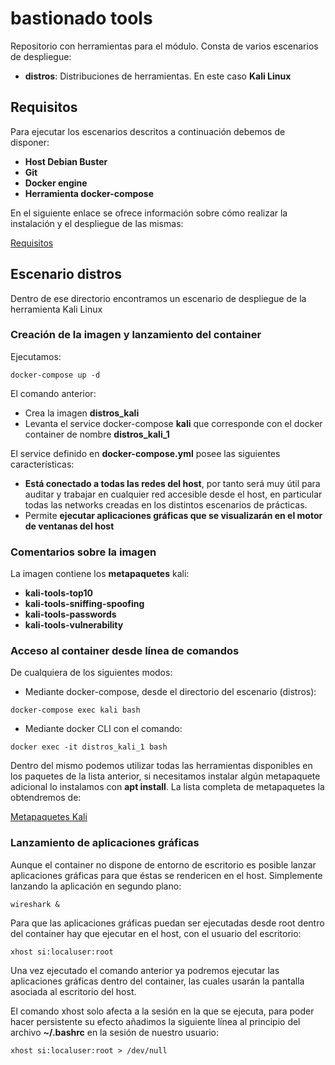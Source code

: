 # bastionado tools

Repositorio con herramientas para el módulo. Consta de varios escenarios de despliegue:

* **distros**: Distribuciones de herramientas. En este caso **Kali Linux**

## Requisitos

Para ejecutar los escenarios descritos a continuación debemos de disponer:

* **Host Debian Buster**
* **Git**
* **Docker engine**
* **Herramienta docker-compose**

En el siguiente enlace se ofrece información sobre cómo realizar la instalación y el despliegue de las mismas:

[Requisitos](https://github.com/javierfp-isc/sxe_requisitos/blob/master/REQUISITOS.md)

## Escenario distros

Dentro de ese directorio encontramos un escenario de despliegue de la herramienta Kali Linux

### Creación de la imagen y lanzamiento del container

Ejecutamos:

`docker-compose up -d`

El comando anterior:

* Crea la imagen **distros_kali**
* Levanta el service docker-compose **kali** que corresponde con el docker container de nombre **distros_kali_1**

El service definido en **docker-compose.yml** posee las siguientes características:

* **Está conectado a todas las redes del host**, por tanto será muy útil para auditar y trabajar en cualquier red accesible desde el host, en particular todas las networks creadas en los distintos escenarios de prácticas.
* Permite **ejecutar aplicaciones gráficas que se visualizarán en el motor de ventanas del host**

### Comentarios sobre la imagen

La imagen contiene los **metapaquetes** kali:

* **kali-tools-top10**
* **kali-tools-sniffing-spoofing**
* **kali-tools-passwords**
* **kali-tools-vulnerability**

### Acceso al container desde línea de comandos

De cualquiera de los siguientes modos:

* Mediante docker-compose, desde el directorio del escenario (distros):

`docker-compose exec kali bash`

* Mediante docker CLI con el comando:

`docker exec -it distros_kali_1 bash`

Dentro del mismo podemos utilizar todas las herramientas disponibles en los paquetes de la lista anterior, si necesitamos instalar algún metapaquete adicional lo instalamos con **apt install**. La lista completa de metapaquetes la obtendremos de:

[Metapaquetes Kali](https://www.kali.org/docs/general-use/metapackages/)

### Lanzamiento de aplicaciones gráficas

Aunque el container no dispone de entorno de escritorio es posible lanzar aplicaciones gráficas para que éstas se rendericen en el host. Simplemente lanzando la aplicación en segundo plano:

`wireshark &`

Para que las aplicaciones gráficas puedan ser ejecutadas desde root dentro del container hay que ejecutar en el host, con el usuario del escritorio:

`xhost si:localuser:root`

Una vez ejecutado el comando anterior ya podremos ejecutar las aplicaciones gráficas dentro del container, las cuales usarán la pantalla asociada al escritorio del host.

El comando xhost solo afecta a la sesión en la que se ejecuta, para poder hacer persistente su efecto añadimos la siguiente línea al principio del archivo **~/.bashrc** en la sesión de nuestro usuario:

`xhost si:localuser:root > /dev/null`


